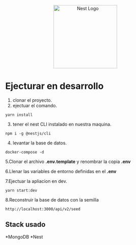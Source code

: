 <p align="center">
  <a href="http://nestjs.com/" target="blank"><img src="https://nestjs.com/img/logo-small.svg" width="200" alt="Nest Logo" /></a>
</p>

# Ejecturar en desarrollo 

1. clonar el proyecto. 
3. ejectuar el comando.

```
yarn install 
```
3. tener el nest CLI instalado en nuestra maquina.

```
npm i -g @nestjs/cli
```

4. levantar la base de datos.

```
docker-compose -d
```

5.Clonar el archivo __.env.template__ y renombrar la copia __.env__

6.Llenar las variables de entorno definidas en el __.env__

7.Ejectuar la apliacion en dev.
```
yarn start:dev
```


8.Reconstruir la base de datos con la semilla 

```
http://localhost:3000/api/v2/seed
```


## Stack usado 

*MongoDB
*Nest
